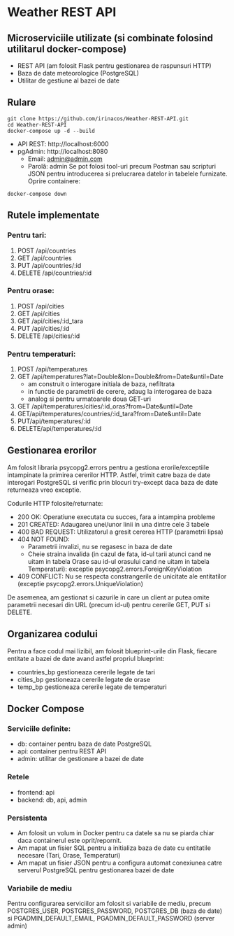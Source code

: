 # Weather REST API

## Microserviciile utilizate (si combinate folosind utilitarul docker-compose)
- REST API (am folosit Flask pentru gestionarea de raspunsuri HTTP)
- Baza de date meteorologice (PostgreSQL)
- Utilitar de gestiune al bazei de date

## Rulare
```
git clone https://github.com/irinacos/Weather-REST-API.git
cd Weather-REST-API
docker-compose up -d --build
```
- API REST: http://localhost:6000
- pgAdmin: http://localhost:8080
    - Email: admin@admin.com
    - Parolă: admin
Se pot folosi tool-uri precum Postman sau scripturi JSON pentru
introducerea si prelucrarea datelor in tabelele furnizate.
Oprire containere:
```
docker-compose down
```

## Rutele implementate
### Pentru tari:
1. POST /api/countries
2. GET /api/countries
3. PUT /api/countries/:id
4. DELETE /api/countries/:id
### Pentru orase:
1. POST /api/cities
2. GET /api/cities
3. GET /api/cities/:id_tara
4. PUT /api/cities/:id
5. DELETE /api/cities/:id
### Pentru temperaturi:
1. POST /api/temperatures
2. GET /api/temperatures?lat=Double&lon=Double&from=Date&until=Date
    - am construit o interogare initiala de baza, nefiltrata
    - in functie de parametrii de cerere, adaug la interogarea de baza
    - analog si pentru urmatoarele doua GET-uri 
3. GET /api/temperatures/cities/:id_oras?from=Date&until=Date
4. GET/api/temperatures/countries/:id_tara?from=Date&until=Date
5. PUT/api/temperatures/:id
6. DELETE/api/temperatures/:id

## Gestionarea erorilor
Am folosit libraria psycopg2.errors pentru a gestiona erorile/exceptiile 
intampinate la primirea cererilor HTTP. Astfel, trimit catre baza de date  
interogari PostgreSQL si verific prin blocuri try-except daca baza de date 
returneaza vreo exceptie.

Codurile HTTP folosite/returnate:
- 200 OK: Operatiune executata cu succes, fara a intampina probleme
- 201 CREATED: Adaugarea unei/unor linii in una dintre cele 3 tabele
- 400 BAD REQUEST: Utilizatorul a gresit cererea HTTP (parametrii lipsa)
- 404 NOT FOUND: 
    - Parametrii invalizi, nu se regasesc in baza de date
    - Cheie straina invalida (in cazul de fata, id-ul tarii atunci cand 
    ne uitam in tabela Orase sau id-ul orasului cand ne uitam in 
    tabela Temperaturi): exceptie psycopg2.errors.ForeignKeyViolation
- 409 CONFLICT: Nu se respecta constrangerile de unicitate ale entitatilor
    (exceptie psycopg2.errors.UniqueViolation)

De asemenea, am gestionat si cazurile in care un client ar putea omite 
parametrii necesari din URL (precum id-ul) pentru cererile GET, PUT si DELETE.

## Organizarea codului
Pentru a face codul mai lizibil, am folosit blueprint-urile din Flask,
fiecare entitate a bazei de date avand astfel propriul blueprint:
- countries_bp gestioneaza cererile legate de tari
- cities_bp gestioneaza cererile legate de orase
- temp_bp gestioneaza cererile legate de temperaturi

## Docker Compose
### Serviciile definite:
- db: container pentru baza de date PostgreSQL
- api: container pentru REST API
- admin: utilitar de gestionare a bazei de date
### Retele
- frontend: api
- backend: db, api, admin
### Persistenta
- Am folosit un volum in Docker pentru ca datele sa nu se piarda chiar
daca containerul este oprit/repornit.
- Am mapat un fisier SQL pentru a initializa baza de date cu entitatile 
necesare (Tari, Orase, Temperaturi)
- Am mapat un fisier JSON pentru a configura automat conexiunea catre 
serverul PostgreSQL pentru gestionarea bazei de date
### Variabile de mediu
Pentru configurarea serviciilor am folosit si variabile de mediu, precum 
POSTGRES_USER, POSTGRES_PASSWORD, POSTGRES_DB (baza de date) si
PGADMIN_DEFAULT_EMAIL, PGADMIN_DEFAULT_PASSWORD (server admin)
